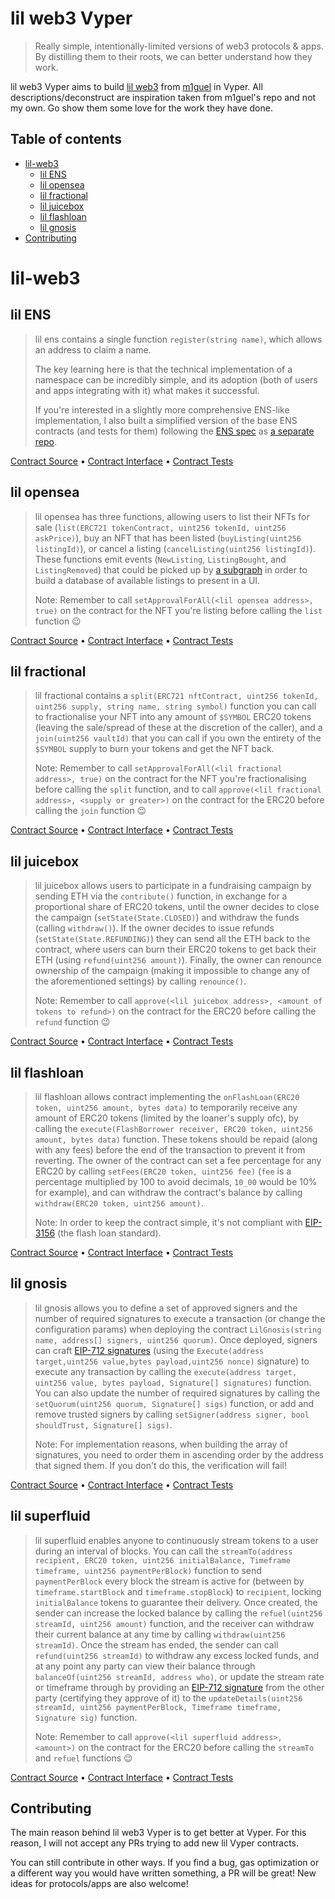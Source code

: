 # lil web3 Vyper
> Really simple, intentionally-limited versions of web3 protocols & apps. By 
> distilling them to their roots, we can better understand how they work.

lil web3 Vyper aims to build [lil web3](https://github.com/m1guelpf/lil-web3) from [m1guel](https://github.com/m1guelpf) in Vyper. All descriptions/deconstruct are inspiration taken from m1guel's repo and not my own. Go show them some love for the work they have done.

## Table of contents
- [lil-web3](#lil-web3)
    - [lil ENS](#lil-ens)
    - [lil opensea](#lil-opensea)
    - [lil fractional](#lil-fractional)
    - [lil juicebox](#lil-juicebox)
    - [lil flashloan](#lil-flashloan)
    - [lil gnosis](#lil-gnosis)
- [Contributing](#contributing)

# lil-web3
## lil ENS
> lil ens contains a single function `register(string name)`, which allows an address to claim a name.
>
> The key learning here is that the technical implementation of a namespace can be incredibly simple, and its adoption (both of users and apps integrating with it) what makes it successful.
>
> If you're interested in a slightly more comprehensive ENS-like  implementation, I also built a simplified version of the base ENS contracts (and tests for them) following the [ENS spec](https://eips.ethereum.org/EIPS/eip-137) as [a separate repo](https://github.com/m1guelpf/ens-contracts-blindrun).

[Contract Source](./src/LilENS.vy) • [Contract Interface](./src/test/interfaces/LilENS.sol) • [Contract Tests](./src/test/LilENS.t.sol)

## lil opensea
> lil opensea has three functions, allowing users to list their NFTs for sale (`list(ERC721 tokenContract, uint256 tokenId, uint256 askPrice)`), buy an NFT that has been listed (`buyListing(uint256 listingId)`), or cancel a listing (`cancelListing(uint256 listingId)`). These functions emit events (`NewListing`, `ListingBought`, and `ListingRemoved`) that could be picked up by [a subgraph](https://thegraph.com/) in order to build a database of available listings to present in a UI.
>
> Note: Remember to call `setApprovalForAll(<lil opensea address>, true)` on the contract for the NFT you're listing before calling the `list` function 😉

[Contract Source](./src/LilOpenSea.vy) • [Contract Interface](./src/test/interfaces/LilOpenSea.sol) • [Contract Tests](./src/test/LilOpenSea.t.sol)

## lil fractional
> lil fractional contains a `split(ERC721 nftContract, uint256 tokenId, uint256 supply, string name, string symbol)` function you can call to fractionalise your NFT into any amount of `$SYMBOL` ERC20 tokens (leaving the sale/spread of these at the discretion of the caller), and a `join(uint256 vaultId)` that you can call if you own the entirety of the `$SYMBOL` supply to burn your tokens and get the NFT back.
>
> Note: Remember to call `setApprovalForAll(<lil fractional address>, true)` on the contract for the NFT you're fractionalising before calling the `split` function, and to call `approve(<lil fractional address>, <supply or greater>)` on the contract for the ERC20 before calling the `join` function 😉

[Contract Source](./src/LilFractional.vy) • [Contract Interface](./src/test/interfaces/LilFractional.sol) • [Contract Tests](./src/test/LilFractional.t.sol)

## lil juicebox
> lil juicebox allows users to participate in a fundraising campaign by sending ETH via the `contribute()` function, in exchange for a proportional share of ERC20 tokens, until the owner decides to close the campaign (`setState(State.CLOSED)`) and withdraw the funds (calling `withdraw()`). If the owner decides to issue refunds (`setState(State.REFUNDING)`) they can send all the ETH back to the contract, where users can burn their ERC20 tokens to get back their ETH (using `refund(uint256 amount)`). Finally, the owner can renounce ownership of the campaign (making it impossible to change any of the aforementioned settings) by calling `renounce()`.
>
> Note: Remember to call `approve(<lil juicebox address>, <amount of tokens to refund>)` on the contract for the ERC20 before calling the `refund` function 😉

[Contract Source](./src/LilJuicebox.vy) • [Contract Interface](./src/test/interfaces/LilJuicebox.sol) • [Contract Tests](./src/test/LilJuicebox.t.sol)

## lil flashloan
> lil flashloan allows contract implementing the `onFlashLoan(ERC20 token, uint256 amount, bytes data)` to temporarily receive any amount of ERC20 tokens (limited by the loaner's supply ofc), by calling the `execute(FlashBorrower receiver, ERC20 token, uint256 amount, bytes data)` function. These tokens should be repaid (along with any fees) before the end of the transaction to prevent it from reverting. The owner of the contract can set a fee percentage for any ERC20 by calling `setFees(ERC20 token, uint256 fee)` (`fee` is a percentage multiplied by 100 to avoid decimals, `10_00` would be 10% for example), and can withdraw the contract's balance by calling `withdraw(ERC20 token, uint256 amount)`.
>
> Note: In order to keep the contract simple, it's not compliant with [EIP-3156](https://eips.ethereum.org/EIPS/eip-3156) (the flash loan standard).

[Contract Source](./src/LilFlashloan.vy) • [Contract Interface](./src/test/interfaces/LilFlashloan.sol) • [Contract Tests](./src/test/LilFlashloan.t.sol)

## lil gnosis
> lil gnosis allows you to define a set of approved signers and the number of required signatures to execute a transaction (or change the configuration params) when deploying the contract `LilGnosis(string name, address[] signers, uint256 quorum)`. Once deployed, signers can craft [EIP-712 signatures](https://eips.ethereum.org/EIPS/eip-712) (using the `Execute(address target,uint256 value,bytes payload,uint256 nonce)` signature) to execute any transaction by calling the `execute(address target, uint256 value, bytes payload, Signature[] signatures)` function. You can also update the number of required signatures by calling the `setQuorum(uint256 quorum, Signature[] sigs)` function, or add and remove trusted signers by calling `setSigner(address signer, bool shouldTrust, Signature[] sigs)`.
>
> Note: For implementation reasons, when building the array of signatures, you need to order them in ascending order by the address that signed them. If you don't do this, the verification will fail!

[Contract Source](./src/LilGnosis.vy) • [Contract Interface](./src/test/interfaces/LilGnosis.sol) • [Contract Tests](./src/test/LilGnosis.t.sol)

## lil superfluid
> lil superfluid enables anyone to continuously stream tokens to a user during an interval of blocks. You can call the `streamTo(address recipient, ERC20 token, uint256 initialBalance, Timeframe timeframe, uint256 paymentPerBlock)` function to send `paymentPerBlock` every block the stream is active for (between by `timeframe.startBlock` and `timeframe.stopBlock`) to `recipient`, locking `initialBalance` tokens to guarantee their delivery. Once created, the sender can increase the locked balance by calling the `refuel(uint256 streamId, uint256 amount)` function, and the receiver can withdraw their current balance at any time by calling `withdraw(uint256 streamId)`. Once the stream has ended, the sender can call `refund(uint256 streamId)` to withdraw any excess locked funds, and at any point any party can view their balance through `balanceOf(uint256 streamId, address who)`, or update the stream rate or timeframe through by providing an [EIP-712 signature](https://eips.ethereum.org/EIPS/eip-712) from the other party (certifying they approve of it) to the `updateDetails(uint256 streamId, uint256 paymentPerBlock, Timeframe timeframe, Signature sig)` function.
>
> Note: Remember to call `approve(<lil superfluid address>, <amount>)` on the contract for the ERC20 before calling the `streamTo` and `refuel` functions 😉

[Contract Source](./src/LilSuperfluid.vy) • [Contract Interface](./src/test/interfaces/LilSuperfluid.sol) • [Contract Tests](./src/test/LilSuperfluid.t.sol)

## Contributing
The main reason behind lil web3 Vyper is to get better at Vyper. For this reason, I will not accept any PRs trying to add new lil Vyper contracts.

You can still contribute in other ways. If you find a bug, gas optimization or a different way you would have written something, a PR will be great! New ideas for protocols/apps are also welcome!
